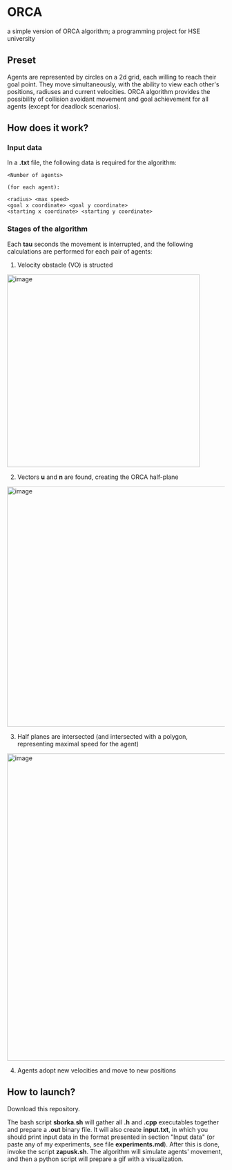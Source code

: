 # ORCA
a simple version of ORCA algorithm; a programming project for HSE university

## Preset

Agents are represented by circles on a 2d grid, each willing to reach their goal point. They move simultaneously, with the ability to view each other's positions, radiuses and current velocities. ORCA algorithm provides the possibility of collision avoidant movement and goal achievement for all agents (except for deadlock scenarios).

## How does it work?

### Input data

In a **.txt** file, the following data is required for the algorithm:

    <Number of agents>
   
    (for each agent): 
  
    <radius> <max speed>
    <goal x coordinate> <goal y coordinate>
    <starting x coordinate> <starting y coordinate>

### Stages of the algorithm

Each **tau** seconds the movement is interrupted, and the following calculations are performed for each pair of agents:

1. Velocity obstacle (VO) is structed

<img width="446" alt="image" src="https://user-images.githubusercontent.com/90105119/164917107-2da85d59-25e7-40ae-8dae-9ab874b1bdf9.png">

2. Vectors **u** and **n** are found, creating the ORCA half-plane 

<img width="556" alt="image" src="https://user-images.githubusercontent.com/90105119/164917186-78b42c10-ce65-44f4-9278-906c90797ae8.png">

3. Half planes are intersected (and intersected with a polygon, representing maximal speed for the agent)

<img width="711" alt="image" src="https://user-images.githubusercontent.com/90105119/164918036-5fe2c350-2879-42f7-bf57-2046c3432bbb.png">

4. Agents adopt new velocities and move to new positions

## How to launch?

Download this repository.

The bash script **sborka.sh** will gather all **.h** and **.cpp** executables together and prepare a **.out** binary file. It will also create **input.txt**, in which you should print input data in the format presented in section \"Input data\" (or paste any of my experiments, see file **experiments.md**). After this is done, invoke the script **zapusk.sh**. The algorithm will simulate agents' movement, and then a python script will prepare a gif with a visualization.
